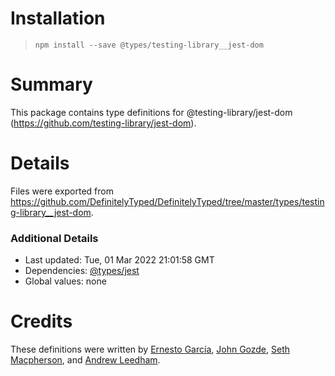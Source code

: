 # Installation

> `npm install --save @types/testing-library__jest-dom`

# Summary

This package contains type definitions for @testing-library/jest-dom (https://github.com/testing-library/jest-dom).

# Details

Files were exported from https://github.com/DefinitelyTyped/DefinitelyTyped/tree/master/types/testing-library__jest-dom.

### Additional Details

* Last updated: Tue, 01 Mar 2022 21:01:58 GMT
* Dependencies: [@types/jest](https://npmjs.com/package/@types/jest)
* Global values: none

# Credits

These definitions were written
by [Ernesto García](https://github.com/gnapse), [John Gozde](https://github.com/jgoz), [Seth Macpherson](https://github.com/smacpherson64),
and [Andrew Leedham](https://github.com/AndrewLeedham).
